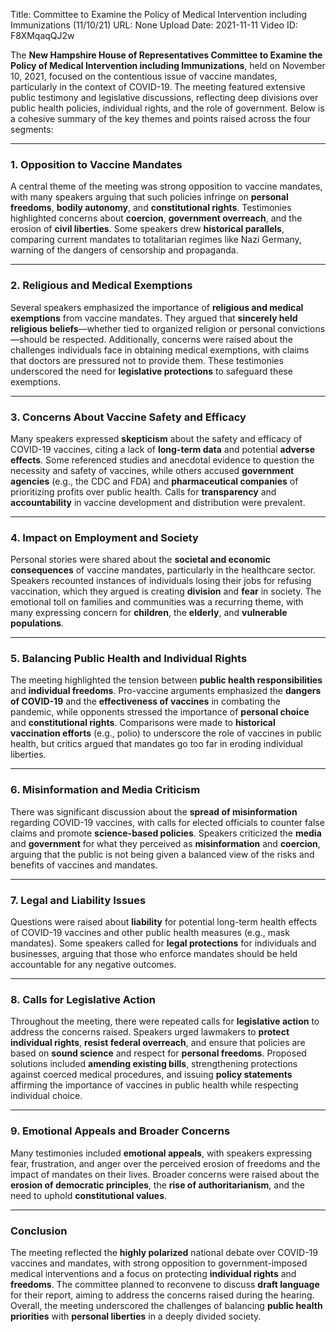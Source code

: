 Title: Committee to Examine the Policy of Medical Intervention including Immunizations (11/10/21)
URL: None
Upload Date: 2021-11-11
Video ID: F8XMqaqQJ2w

The **New Hampshire House of Representatives Committee to Examine the Policy of Medical Intervention including Immunizations**, held on November 10, 2021, focused on the contentious issue of vaccine mandates, particularly in the context of COVID-19. The meeting featured extensive public testimony and legislative discussions, reflecting deep divisions over public health policies, individual rights, and the role of government. Below is a cohesive summary of the key themes and points raised across the four segments:

---

### **1. Opposition to Vaccine Mandates**
A central theme of the meeting was strong opposition to vaccine mandates, with many speakers arguing that such policies infringe on **personal freedoms**, **bodily autonomy**, and **constitutional rights**. Testimonies highlighted concerns about **coercion**, **government overreach**, and the erosion of **civil liberties**. Some speakers drew **historical parallels**, comparing current mandates to totalitarian regimes like Nazi Germany, warning of the dangers of censorship and propaganda.

---

### **2. Religious and Medical Exemptions**
Several speakers emphasized the importance of **religious and medical exemptions** from vaccine mandates. They argued that **sincerely held religious beliefs**—whether tied to organized religion or personal convictions—should be respected. Additionally, concerns were raised about the challenges individuals face in obtaining medical exemptions, with claims that doctors are pressured not to provide them. These testimonies underscored the need for **legislative protections** to safeguard these exemptions.

---

### **3. Concerns About Vaccine Safety and Efficacy**
Many speakers expressed **skepticism** about the safety and efficacy of COVID-19 vaccines, citing a lack of **long-term data** and potential **adverse effects**. Some referenced studies and anecdotal evidence to question the necessity and safety of vaccines, while others accused **government agencies** (e.g., the CDC and FDA) and **pharmaceutical companies** of prioritizing profits over public health. Calls for **transparency** and **accountability** in vaccine development and distribution were prevalent.

---

### **4. Impact on Employment and Society**
Personal stories were shared about the **societal and economic consequences** of vaccine mandates, particularly in the healthcare sector. Speakers recounted instances of individuals losing their jobs for refusing vaccination, which they argued is creating **division** and **fear** in society. The emotional toll on families and communities was a recurring theme, with many expressing concern for **children**, the **elderly**, and **vulnerable populations**.

---

### **5. Balancing Public Health and Individual Rights**
The meeting highlighted the tension between **public health responsibilities** and **individual freedoms**. Pro-vaccine arguments emphasized the **dangers of COVID-19** and the **effectiveness of vaccines** in combating the pandemic, while opponents stressed the importance of **personal choice** and **constitutional rights**. Comparisons were made to **historical vaccination efforts** (e.g., polio) to underscore the role of vaccines in public health, but critics argued that mandates go too far in eroding individual liberties.

---

### **6. Misinformation and Media Criticism**
There was significant discussion about the **spread of misinformation** regarding COVID-19 vaccines, with calls for elected officials to counter false claims and promote **science-based policies**. Speakers criticized the **media** and **government** for what they perceived as **misinformation** and **coercion**, arguing that the public is not being given a balanced view of the risks and benefits of vaccines and mandates.

---

### **7. Legal and Liability Issues**
Questions were raised about **liability** for potential long-term health effects of COVID-19 vaccines and other public health measures (e.g., mask mandates). Some speakers called for **legal protections** for individuals and businesses, arguing that those who enforce mandates should be held accountable for any negative outcomes.

---

### **8. Calls for Legislative Action**
Throughout the meeting, there were repeated calls for **legislative action** to address the concerns raised. Speakers urged lawmakers to **protect individual rights**, **resist federal overreach**, and ensure that policies are based on **sound science** and respect for **personal freedoms**. Proposed solutions included **amending existing bills**, strengthening protections against coerced medical procedures, and issuing **policy statements** affirming the importance of vaccines in public health while respecting individual choice.

---

### **9. Emotional Appeals and Broader Concerns**
Many testimonies included **emotional appeals**, with speakers expressing fear, frustration, and anger over the perceived erosion of freedoms and the impact of mandates on their lives. Broader concerns were raised about the **erosion of democratic principles**, the **rise of authoritarianism**, and the need to uphold **constitutional values**.

---

### **Conclusion**
The meeting reflected the **highly polarized** national debate over COVID-19 vaccines and mandates, with strong opposition to government-imposed medical interventions and a focus on protecting **individual rights** and **freedoms**. The committee planned to reconvene to discuss **draft language** for their report, aiming to address the concerns raised during the hearing. Overall, the meeting underscored the challenges of balancing **public health priorities** with **personal liberties** in a deeply divided society.